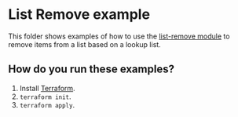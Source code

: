 # List Remove example

This folder shows examples of how to use the [list-remove module](https://github.com/terraform-modules-krish/terraform-aws-utilities/blob/v0.3.1/modules/list-remove) to remove items from a list
based on a lookup list.


## How do you run these examples?

1. Install [Terraform](https://www.terraform.io/).
1. `terraform init`.
1. `terraform apply`.

